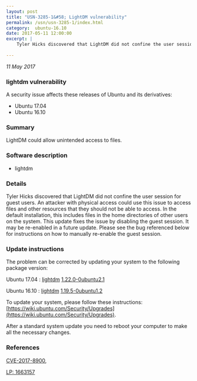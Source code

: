 ```yaml
---
layout: post
title: "USN-3285-1&#58; LightDM vulnerability"
permalink: /usn/usn-3285-1/index.html
category:  ubuntu-16.10
date: 2017-05-11 12:00:00
excerpt: |
    Tyler Hicks discovered that LightDM did not confine the user session for guest users. An attacker with physical access could use this issue to access files and other resources that they should not be able to access. In the default installation, this includes files in the home directories of other users on the system. This update fixes the issue by disabling the guest session. It may be re-enabled in a future update. Please see the bug referenced below for instructions on how to manually re-enable the guest session. 
    
--- 
```

 
 

*11 May 2017*

### lightdm vulnerability

A security issue affects these releases of Ubuntu and its derivatives:

* Ubuntu 17.04
* Ubuntu 16.10

### Summary

LightDM could allow unintended access to files. 

### Software description

* lightdm 

### Details

Tyler Hicks discovered that LightDM did not confine the user session for guest users. An attacker with physical access could use this issue to access files and other resources that they should not be able to access. In the default installation, this includes files in the home directories of other users on the system. This update fixes the issue by disabling the guest session. It may be re-enabled in a future update. Please see the bug referenced below for instructions on how to manually re-enable the guest session. 

### Update instructions

The problem can be corrected by updating your system to the following package version:

Ubuntu 17.04
 : [lightdm](https://launchpad.net/ubuntu/+source/lightdm) <span> [1.22.0-0ubuntu2.1](https://launchpad.net/ubuntu/+source/lightdm/1.22.0-0ubuntu2.1) </span> 

Ubuntu 16.10
 : [lightdm](https://launchpad.net/ubuntu/+source/lightdm) <span> [1.19.5-0ubuntu1.2](https://launchpad.net/ubuntu/+source/lightdm/1.19.5-0ubuntu1.2) </span> 

To update your system, please follow these instructions: [https://wiki.ubuntu.com/Security/Upgrades](https://wiki.ubuntu.com/Security/Upgrades).

After a standard system update you need to reboot your computer to make all the necessary changes. 

### References

 
 [CVE-2017-8900](http://people.ubuntu.com/~ubuntu-security/cve/CVE-2017-8900), 

 [LP: 1663157](https://launchpad.net/bugs/1663157)
 

